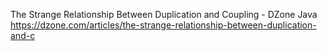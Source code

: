 The Strange Relationship Between Duplication and Coupling - DZone Java
 https://dzone.com/articles/the-strange-relationship-between-duplication-and-c



